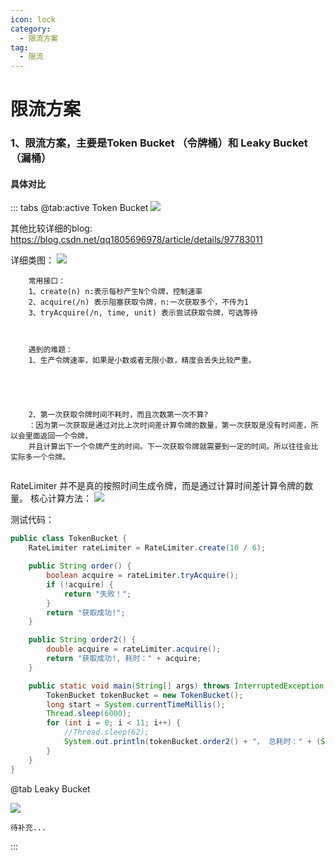 ```yaml
---
icon: lock
category:
  - 限流方案
tag:
  - 限流
---
```


# 限流方案

### 1、限流方案，主要是Token Bucket （令牌桶）和 Leaky Bucket（漏桶）


#### 具体对比
::: tabs
@tab:active Token Bucket
![](https://wqknowledge.oss-cn-shenzhen.aliyuncs.com/blog/tokenBlucket.png)

其他比较详细的blog: https://blog.csdn.net/qq1805696978/article/details/97783011

详细类图：
![](https://wqknowledge.oss-cn-shenzhen.aliyuncs.com/blog/reatelimiterclass.png)

```text
    常用接口：
    1、create(n) n:表示每秒产生N个令牌，控制速率
    2、acquire(/n) 表示阻塞获取令牌，n:一次获取多个，不传为1
    3、tryAcquire(/n, time, unit) 表示尝试获取令牌，可选等待
     


    遇到的难题：
    1、生产令牌速率，如果是小数或者无限小数，精度会丢失比较严重。
    
    
    
    
    
    2、第一次获取令牌时间不耗时，而且次数第一次不算?
    ：因为第一次获取是通过对比上次时间差计算令牌的数量，第一次获取是没有时间差，所以会里面返回一个令牌，
    并且计算出下一个令牌产生的时间。下一次获取令牌就需要到一定的时间。所以往往会比实际多一个令牌。
    
```
RateLimiter 并不是真的按照时间生成令牌，而是通过计算时间差计算令牌的数量。
核心计算方法：
![](https://wqknowledge.oss-cn-shenzhen.aliyuncs.com/blog/ratelimiter.png)


测试代码：
```java
public class TokenBucket {
    RateLimiter rateLimiter = RateLimiter.create(10 / 6);

    public String order() {
        boolean acquire = rateLimiter.tryAcquire();
        if (!acquire) {
            return "失败！";
        }
        return "获取成功!";
    }

    public String order2() {
        double acquire = rateLimiter.acquire();
        return "获取成功!, 耗时：" + acquire;
    }

    public static void main(String[] args) throws InterruptedException {
        TokenBucket tokenBucket = new TokenBucket();
        long start = System.currentTimeMillis();
        Thread.sleep(6000);
        for (int i = 0; i < 11; i++) {
            //Thread.sleep(62);
            System.out.println(tokenBucket.order2() + "， 总耗时：" + (System.currentTimeMillis() - start));
        }
    }
}
```

@tab Leaky Bucket

![](https://wqknowledge.oss-cn-shenzhen.aliyuncs.com/blog/leckBluct.png)
```text
待补充...
```

:::



